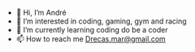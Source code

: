 - 👋 Hi, I’m André
- 👀 I’m interested in coding, gaming, gym and racing
- 🌱 I’m currently learning coding do be a coder
- 📫 How to reach me Drecas.mar@gmail.com

<!---
Spaxz12/Spaxz12 is a ✨ special ✨ repository because its `README.md` (this file) appears on your GitHub profile.
You can click the Preview link to take a look at your changes.
--->

